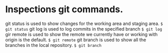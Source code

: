 # Inspections git commands.
git status is used to show changes for the working area and staging area.
`$ git status`
git log is used to log commits in the specified branch
`$ git log`
gir remote is used to show the remote we currently have or working with origin is the default.
`$ git remote`
git branch is used to show all the branches in the local repository.
`$ git branch`
